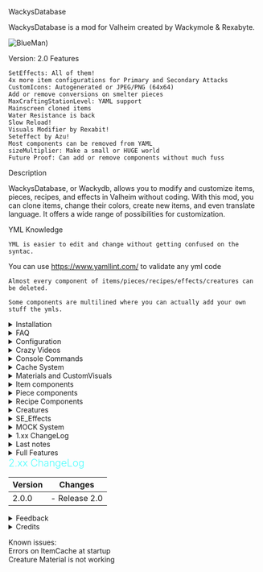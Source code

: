 WackysDatabase

WackysDatabase is a mod for Valheim created by Wackymole & Rexabyte.

![BlueMan](https://wackymole.com/hosts/Blueman.png'.png))

Version: 2.0
Features

    SetEffects: All of them!
    4x more item configurations for Primary and Secondary Attacks
    CustomIcons: Autogenerated or JPEG/PNG (64x64)
    Add or remove conversions on smelter pieces
    MaxCraftingStationLevel: YAML support
    Mainscreen cloned items
    Water Resistance is back
    Slow Reload!
    Visuals Modifier by Rexabit!
    Seteffect by Azu!
    Most components can be removed from YAML
    sizeMultiplier: Make a small or HUGE world
    Future Proof: Can add or remove components without much fuss

<!-- ![WackysDatabase](https://wackymole.com/hosts/lightblue%20Sword.webp) ![WackysDatabase](https://wackymole.com/hosts/1825-1648309710-715635595.png) ![WackysDatabase](https://wackymole.com/hosts/orangeish%20bow.jpg) -->
Description

WackysDatabase, or Wackydb, allows you to modify and customize items, pieces, recipes, and effects in Valheim without coding. With this mod, you can clone items, change their colors, create new items, and even translate language. It offers a wide range of possibilities for customization.


YML Knowledge

    YML is easier to edit and change without getting confused on the syntac. 

 You can use https://www.yamllint.com/ to validate any yml code

    Almost every component of items/pieces/recipes/effects/creatures can be deleted.

    Some components are multilined where you can actually add your own stuff the ymls.

<details><summary>Installation</summary>
### Installation

    Download and extract the latest version of WackysDatabase into the BepInEx plugin folder (usually Valheim/BepInEx/plugins).
    Run Valheim and join a world.
    Go to Valheim/BepInEx/config/ and locate the "wackysDatabase" folder.
    Inside the "wackysDatabase" folder, you will find three subfolders: "Items," "Recipes," and "Pieces."
    Put the mod on the server to force server sync. The YAML files only need to be on the server. There's no need to share the YAML files.

For multiplayer, the mod has been locked down to prevent easy cheating. However, it is recommended to use the AzuAntiCheat and ServerCharacters mods for additional security.
    AzuAntiCheat
    ServerCharacters

</details>

<details><summary>FAQ</summary>

Frequently Asked Questions

    Q: Can I use custom icons for items?
        A: Yes, you can use autogenerated icons or provide JPEG/PNG icons (64x64) for customization.

    Q: Can I add new items with this mod?
        A: Yes, you can create new items and make them exclusive.

    Q: Can I remove components from YAML files?
        A: Yes, most components can be removed from the YAML files.

    Q: Is the mod future-proof?
        A: Yes, you can add or remove components without much hassle.

    Q: Does the Water resistant not work on set effect? Like m_mods: m_type: Water
        A: Water is a DamageModifiers that I added from Aedenthorn mod.  I don't have plans to add it to m_mods.
        
    Q: Do you have a Video;
        A: Not yet, but YOU could make one!

    Q: Is it possible to add a recipe for each upgrade of an item?
        A: Recipes are at a weird place in wackydb. I might split it out into a submod, but I am not sure yet. 

    Q: My weapon clones are speedup/speed down. 
        A: The clones speed can change a little bit from their parents. Custom_AttackSpeed should always be 1 on a save. 
        If you notice a speed up or down a +- 0.1 should fix it.  
        FYI reminder that SpeedFactor deals with character movement speed while swinging/attacking and has nothing to do with speed of animation.

    Q: What Folders do I need to give to my users?
        A: Textures, Objects, Icons will NOT SYNC. I also recommend including the cache folder. Cache keeps track of Item/mock clones and materials

</details>

<details><summary>Configuration</summary>

## Configuration

The configuration file for WackysDatabase is located at BepInEx/config/WackyMole.WackysDatabase.cfg. The available configurations and their default values are as follows:

- Force Server Config: true (forces server sync)
- Enable this mod: true
- IsDebug: true (enables debug information)
- StringisDebug: false (enables string debugging)
- IsAutoReload: false (enables auto-reload instead of using wackydb_reload command)
- NexusModID: 1825 (does not have much functionality)
- DedServer load Memory: false (dedicated server loads objects into the game like a client)
- ExtraSecurity on Servers: true (prevents loading into singleplayer and then loading into multiplayer)
- FileWatcher for YMLs: true (reloads the mod on any changes to the wackydatabase folder on the server)
- List of Extra Effects: "lightningAOE" (extra effects to look for from the base game or mods)


</details>

<details><summary>Crazy Videos</summary>
<img src="https://wackymole.com/hosts/crazypower.gif" />

<img src="https://wackymole.com/hosts/fastattack.gif" />


</details>

<details><summary> Console Commands</summary>



## Console Commands

You will can reference https://valheim-modding.github.io/Jotunn/data/objects/item-list.html for Prefab names. Thank you JVL team

To use the console commands, press F5 in the game to open the game console. Make sure to enable the console for Valheim by adding "-console" to the launch options.

- `wackydb_reload`: Reloads all the YML files in the wackysDatabase folder. : This now works for admins on server now. So you could turn off Filewatcher and just do a manual reload on your client and forces all clients to reload. 
- `wackydb_reload_fast`: Fast reload that may cause game stutter.
- `wackydb_save_recipe [ItemName]`: Saves a recipe YML in the wackysDatabase Recipe folder.
- `wackydb_save_piece [PieceName]`: Saves a piece YML in the wackysDatabase Piece folder.
- `wackydb_save_item [ItemName]`: Saves an item YML in the wackysDatabase Item folder.
- `wackydb_save_creature [CreatureName]`: Saves a Creature YML in the wackysDatabase Creature folder.
- `wackydb_save_material[MaterialName]`: Saves a Material clone YML in the wackysDatabase Material folder. Usually has a _mat at end end. 
- `wackydb_all_items`: Saves all items in the game into wackyDatabase-BulkYML.
- `wackydb_all_recipes`: Saves all recipes in the game into wackyDatabase-BulkYML.
- `wackydb_all_pieces [Hammer] [Optionally: Category]`: Saves all pieces in the game into wackyDatabase-BulkYML. Use 'Hammer' for default, or specify a different hammer name. Optionally, you can set a category to only get specific pieces in a cat.
- `wackydb_all_se`: Retrieves almost all status effects in the game (including modded effects) and saves them into the Effects folder.
- `wackydb_se [effectname]`: Retrieves a specific status effect and saves it into the Effect folder.
- `wackydb_se_create`: Creates a clone of SetEffect_FenringArmor in the Status folder. You can edit it as needed.
- `wackydb_help`: Shows a list of commands.
- `wackydb_clone [recipe/item/piece/creatures/mat/materials] [Prefab to clone] [Unique name for the clone]`: Clones an object and changes it differently than a base game object. For example: `wackydb_clone item SwordIron WackySword`.

--There is a optional 4th parameter for clone RECIPES ONLY [original item prefab to use for recipe](Optional 4th parameter for a cloned item's recipes ONLY)
--For example you can already have item WackySword loaded in game, but now want a recipe. WackySword Uses SwordIron  - wackydb_clone recipe WackySword RWackySword SwordIron - otherwise manually edit

- `wackydb_clone_recipeitem [Prefab to clone] [clone name]`: Clones an item and recipe at the same time. The recipe name will be Rname.
- `wackydb_vfx`: Saves a vfx.txt file with all vfx effects
- `wackydb_sfx`: Saves a sfx.txt file with all sfx effects
- `wackydb_fx`: Saves a fx.txt file with all fx effects
- `wackydb_help`: command list
- `wackydb_describe[ObjectName]`: Saves describe of an object, so you have an idea of the structure of the object for materials and customVisuals
- `wackydb_sendtheload` : Experimental  command that will send pngs and objs to clients utilizing ServerSync. I recommend the Network mod to uncap datarates. 
- `wackydb_get_piecehammers`: Saves all hammers, currently in your game to Hammer.txt file
- `wackydb_material` : Generate a text file of all <Material> Gameobjects in vanilla game. Saves to text


</details>


<details><summary> Cache System </summary>


<img src="https://wackymole.com/hosts/MainMenu.png" />

## Cache Folder


The cache system is very important for Item/mock clones. 

It allows material colors to show up on main menu and allows cloned items to be touched by other mods and treated like normal items.

It is so important now that I recommend including your cache folder on updates to your modpack, along with Textures, Objects, Icons

If a cloned is not cached for the first run, errors may appear for users as other mods try to touch a item that wasn't created until very late.

The next load logon should fix the issues. 

</br>


</details>


<details><summary>Materials and CustomVisuals </summary>

</br>
    Please be patient with this documentation. There is a lot to this one and I am slowly trying to learn from Rexabyte. There may be inaccurate information here. </br>

 ### Useful tools

 https://rgbcolorpicker.com/0-1 

 https://github.com/Wacky-Mole/WackysDatabase/tree/yaml2/Documentation - You Are GOING TO NEED TO STUDY THIS!

 ### Structures


 Welcome to Rexabyte's Guide on Understanding Material Management by Wacky!

A Material is a powerful combination of a shader, texture, and color. For most items, a single material is sufficient, but more complex things like armors can utilize multiple materials.

To create a basic material, simply use the 'material' section and combine various _mats. Oh, by the way, "mat" or "mats" refer to materials and are often appended at the end of their names.

When describing an item's render using "wackydb_describe," you'll find the materials section with the current name of the mat.

To save or clone a material, employ the functions "wackydb_save_material [mat]" or "wackydb_clone [mat/material] [mat] [clonename]" The newly created material file can be found in the materials folder.

Now, let's get creative with adjustments! Most commonly, you'll be working with colors. Use https://rgbcolorpicker.com/0-1 to find the 0-1 values **RGBA**.

Textures play a vital role, particularly with armors and creatures. Remember, they are saved along with the material in PNG format. However, WackyDB won't automatically sync them, so you'll need to manually color or edit the texture files. Textures may use base vanilla ones like Red or Blue

Excitingly, changes to materials automatically update without requiring a reload. Icons, too, reflect these changes unless you opt for a custom icon.

For a shortcut, you can use vanilla materials by selecting one from the generated wackydb_material materials.txt file.

Lastly, a single material YAML (yml) can be applied to multiple items, creatures, or pieces. Keep in mind that some objects might need more information than others for proper display.

Now go forth, and let your creativity run wild with Rex's Material Management!



![Materials and Custom](https://wackymole.com/hosts/wackyDescribe.png)

### Materials and CustomVisuals

- `material` (string, optional): The name of the material
- `customVisual` (CustomVisual, optional): A more specific targetting for materials, generally only useful for player armors.

### Material Definition
- `name` (string, required): The name of the new material created
- `original` (string, required): The name of the material to clone from
- `overwrite` (boolean, optional): True to overwrite the original material.
- `changes` (MaterialChanges, required): The set of changes to apply to the material

### Material Changes Definition
- `colors` (Dictionary<MaterialProperty: string, MaterialValue: Array<int>[4]>, optional) : A collection of keys (property names) and their associated value. The value is in array format [RED, GREEN, BLUE, ALPHA]. Values should range from 0 to 1 but can exceed 1.
- `floats` (Dictionary<MaterialProperty: string, MaterialValue: float>, optional): A collection of keys (property names) and their associated float value. The value can be any float value but it is recommended to stay within the range specified by describing the prefab that has this material.
- `textures` (Dictionary<MaterialProperty: string, MaterialValue: string>, optional): A collection of keys (property names) and their associated string value. The string value is the name of the texture to be used. The image should be a .png file stores in the 'Textures' section in the configuration folder. Do not include '.png', if the file is `my_texture.png` specify `my_texture` as the value here.

### Custom Visual Definition
- `base_mat`: (string, optional): The name of the material, generally this applies to the model for the prefab.
- `chest`: (string, optional): The name of the material, generally this is only useful for chest armor. It will use the texture assigned to the "_ChestTex" property of the material.
- `legs`: (string. optional): The name of the material, generally this is only useful for leg armor. It will use the texture assigned to the "_LegsTex" property of the material.

</details>

<details><summary> Item components</summary>


## Item Config

![Glowing Red BronzeSword ](https://wackymole.com/hosts/redsword.png)

### Properties

- `name` (string, required): The name of the item.
- `m_weight` (float, required): The weight of the item.
- `m_name` (string):The in game name.
- `m_description` (string): The description of the item.
- `clonePrefabName` (string): The name of the prefab to clone.
- `mockName` (string): The name of the mock object.
- `customIcon` (string): The custom icon for the item. PNG 64x64, Icon needs to be in the Icon folder ( doesn't server sync)
- `material` (string): The material of the item. Images on nexus https://www.nexusmods.com/valheim/mods/1825 of the various changes you can make. </br>
Visit the Material and CustomVisual Section to understand this complex system. 
- `customVisual` (CustomVisual): The custom visual data of the item.
- `sizeMultiplier` (float): The size multiplier of the item. You can go from .01 to 1000.5 if you want. Have fun!****
- `scale_weight_by_quality` (float): The scaling factor for weight based on quality.
### CustomVisual

- `base_mat` (string): The base material of the custom visual.
- `chest` (string): The chest visual.
- `legs` (string): The legs visual.
- `realtime` (string): The realtime visual.


`Primary_Attack` (AttackArm): The primary attack data.
### Primary Attack

- `AttackType` (Attack.AttackType): The type of attack.
- `Attack_Animation` (string): The animation for the attack.
- `Attack_Random_Animation` (int): The random animation for the attack.
- `Chain_Attacks` (int): The number of chain attacks.
- `Hit_Terrain` (bool): Indicates whether the attack can hit terrain.
- `Custom_AttackSpeed` (float): This mod keeps track of this adjustment 1.0 is normal speed. 2.0 is twice as fast. Should be compatible with most other mods that increase speed.
- `m_attackStamina` (float): The stamina cost of the attack.
- `m_eitrCost` (float): The eitr cost of the attack.
- `AttackHealthCost` (float): The health cost of the attack.
- `m_attackHealthPercentage` (float): The health cost percentage of the attack.
- `SpeedFactor` (float): The speed up of a character's movements when they are actively attacking.
- `DmgMultiplier` (float): The damage multiplier of the attack.
- `ForceMultiplier` (float): The force multiplier of the attack.
- `StaggerMultiplier` (float): The stagger multiplier of the attack.
- `RecoilMultiplier` (float): The recoil multiplier of the attack.
- `AttackRange` (float): The range of the attack.
- `AttackHeight` (float): The height of the attack.
- `Spawn_On_Trigger` (string): The spawn-on-trigger effect of the attack.
- `Requires_Reload` (bool): Indicates whether the attack requires reloading.
- `Reload_Animation` (string): The animation for reloading.
- `ReloadTime` (float): The time it takes to reload.
- `Reload_Stamina_Drain` (float): The stamina drain during reloading.
- `Bow_Draw` (bool): Indicates whether the bow is drawn for the attack.
- `Bow_Duration_Min` (float): The minimum duration of the bow.
- `Bow_Stamina_Drain` (float): The stamina drain during bow usage.
- `Bow_Animation_State` (string): The animation state for the bow.
- `Attack_Angle` (float): The angle of the attack.
- `Attack_Ray_Width` (float): The width of the attack ray.
- `Lower_Dmg_Per_Hit` (bool): Indicates whether the attack lowers damage per hit.
- `Hit_Through_Walls` (bool): Indicates whether the attack can hit through walls.
- `Multi_Hit` (bool): Indicates whether the attack can hit multiple times.
- `Pickaxe_Special` (bool): Indicates whether it is a special pickaxe attack.
- `Last_Chain_Dmg_Multiplier` (float): The damage multiplier for the last chain attack.
- `Attack_Projectile` (string): The Gameobject projectile has to have Projectile Componenent. Disabled for now. 
- `Projectile_Vel` (float): The velocity of the projectile.
- `Projectile_Accuraccy` (float): The accuracy of the projectile.
- `Projectiles` (int): The number of projectiles.
- `AEffects` (AEffects): The additional effects of the attack.

### Class: AEffects

- `Hit_Effects` (string[]): The hit effects of the attack.
- `Hit_Terrain_Effects` (string[]): The effects when hitting terrain.
- `Start_Effect` (string[]): The starting effect of the attack.
- `Trigger_Effect` (string[]): The triggered effect of the attack.
- `Trail_Effect` (string[]): The effect trail of the attack.
- `Burst_Effect` (string[]): The burst effect of the attack.

### Secondary Attack 
  Is the same as Primary just for the secondary attack. 


`Damage` (WDamages): The damage values of the item.
`Damage_Per_Level` (WDamages): The damage values per level of the item.
###  Damages

- `Blunt` (float): The blunt damage value.
- `Chop` (float): The chop damage value.
- `Damage` (float): The general damage value.
- `Fire` (float): The fire damage value.
- `Frost` (float): The frost damage value.
- `Lightning` (float): The lightning damage value.
- `Pickaxe` (float): The pickaxe damage value.
- `Pierce` (float): The pierce damage value.
- `Poison` (float): The poison damage value.
- `Slash` (float): The slash damage value.
- `Spirit` (float): The spirit damage value.

`Armor` (ArmorData): The armor data of the item.
### Armor
- `armor` (float): The armor value.
- `armorPerLevel` (float): The armor value per level. 

`FoodStats` (FoodData): The food-related statistics of the item.
### FoodData

- `m_foodHealth` (float): The health provided by the food.
- `m_foodStamina` (float): The stamina provided by the food.
- `m_foodRegen` (float): The regeneration rate of the food.
- `m_foodBurnTime` (float): The burn time of the food.
- `m_FoodEitr` (float): The eitr provided by the food.

`Moddifiers` (StatMods): The stat modifiers of the item.
### StatMods
- `m_movementModifier` (float): The movement modifier.
- `m_EitrRegen` (float): The eitr regeneration modifier.


`SE_Equip` (SE_Equip): The special effect data for equipping the item.</br> If you want an Item to have an Effect by itself, put the effect name here
</br>`SE_SET_Equip` (SE_SET_Equip): All of this should be the same accross all items that have this set
</br>You can delete an SE_Equip or SE_SET_Equip from item using EffectName : delete 
### SE_Equip 

- `EffectName` (string): The name of the effect for equipping.

### SE_SET_Equip

- `SetName` (string): The name of the set.
- `Size` (int): The size of the set.
- `EffectName` (string): The name of the effect for equipping the set.


`ShieldStats` (ShieldData): The shield statistics of the item.
- ### Shield

- `m_blockPower` (float): The block power of the shield.
- `m_blockPowerPerLevel` (float): The block power per level of the shield.
- `m_timedBlockBonus` (float): The timed block bonus of the shield.
- `m_deflectionForce` (float): The deflection force of the shield.
- `m_deflectionForcePerLevel` (float): The deflection force per level of the shield.

###  Properties Continued
- `m_maxStackSize` (int): The maximum stack size of the item.
- `m_canBeReparied` (bool): Indicates whether the item can be repaired.
- `m_destroyBroken` (bool): Indicates whether the item gets destroyed when broken.
- `m_dodgeable` (bool): Indicates whether the item can be dodged.
- `Attack_status_effect` (string): The attack status effect of the item.
- `spawn_on_hit` (string): The spawn-on-hit effect of the item.
- `spawn_on_terrain_hit` (string): The spawn-on-terrain-hit effect of the item.
- `m_questItem` (bool): Indicates whether the item is a quest item.
- `m_teleportable` (bool): Indicates whether the item is teleportable.
- `m_backstabbonus` (float): The backstab bonus of the item.
- `m_knockback` (float): The knockback value of the item.
- `m_useDurability` (bool): Indicates whether the item uses durability.
- `m_useDurabilityDrain` (float): The durability drain when the item is used.
- `m_durabilityDrain` (float): The durability drain of the item.
- `m_maxDurability` (float): The maximum durability of the item.
- `m_durabilityPerLevel` (float): The durability increase per level of the item.
- `m_equipDuration` (float): The equip duration of the item.
- `m_skillType` (Skills.SkillType): The skill type of the item.
- `m_animationState` (ItemDrop.ItemData.AnimationState): The animation state of the item.
- `m_itemType` (ItemDrop.ItemData.ItemType): The item type of the item.
- `m_toolTier` (int): The tool tier of the item.
- `m_maxQuality` (int): The maximum quality of the item.
- `m_value` (int): The value of the item. The value of the item. if value is >0. Then the object becomes salable at Trader. 
        The Object Description gets a yellow Valuable notice. Just like base game you don't know what object you are selling to Trader.
- `damageModifiers` (List<string>): The list of damage modifiers for the item.

### DamageModifiers
The first value is the damage type, the second value is the resistance level.</br>
Blunt Slash Pierce Chop Pickaxe Physical Fire Frost Lightning Elemental Poison Spirit Water 
 
    Normal - no change
    Resistant - increases status countdown speed by 100%
    Weak - Decreases status countdown speed by 1/3
    Immune - prevents status effect
    Ignore - prevents status effect
    VeryResistant - Prevent status effect application except when actively in, and increases status countdown speed by 100%
    VeryWeak - Decreases status countdown speed by 2/3



`GEffects` (GEffects): The additional game effects of the item.

### GEffects


<img src="https://wackymole.com/hosts/icevideo.gif" width="450"/>

- `Hit_Effects` (string[]): The hit effects.
- `Hit_Terrain_Effects` (string[]): The effects when hitting terrain.
- `Start_Effect` (string[]): The starting effect.
- `Hold_Start_Effects` (string[]): The hold starting effects.
- `Trigger_Effect` (string[]): The triggered effect.
- `Trail_Effect` (string[]): The effect trail.


</details>

<details><summary> Piece components</summary>

<img src="https://wackymole.com/hosts/redforge.webp" width="450"/>


### Pieces

- `name` (string, required): The name of the piece.
- `piecehammer` (string, required): The piece hammer required to build the piece.
- `m_name` (string): The In Game Piece Name
- `sizeMultiplier` (float): The size multiplier of the piece. Any float range 1.0 is normal size, 2.0 is v^3
- `m_description` (string): The description of the piece.
- `customIcon` (string): The custom icon for the piece. PNG or JPEG, 64 x 64, Must be in Icon Folder (Icons do not Synced)
- `clonePrefabName` (string): The name of the prefab to clone.
- `material` (string):  Visit Material Section and Custom Visual Section
- `damagedMaterial` (string): The material of the piece when damaged.
- `craftingStation` (string): The crafting station required to craft the piece.
- `piecehammerCategory` (string): The category of the piece hammer.
- `minStationLevel` (int): The minimum level of the crafting station required.
- `amount` (int): The amount of the piece.
- `disabled` (bool): Indicates whether the piece is disabled.
- `adminonly` (bool): Indicates whether the piece is admin-only.
- `comfort` (ComfortData): The comfort data of the piece.
- `groundPiece` (bool): Indicates whether the piece is a ground piece.
- `ground` (bool): Indicates whether the piece can be placed on the ground.
- `waterPiece` (bool): Indicates whether the piece is a water piece.
- `noInWater` (bool): Indicates whether the piece cannot be placed in water.
- `notOnFloor` (bool): Indicates whether the piece cannot be placed on the floor.
- `onlyinTeleportArea` (bool): Indicates whether the piece can only be placed in teleport areas. Stone Groups making a Circle
- `allowedInDungeons` (bool): Indicates whether the piece is allowed in dungeons.
- `canBeRemoved` (bool): Indicates whether the piece can be removed.
- `wearNTearData` (WearNTearData): The wear and tear data of the piece.
- `craftingStationData` (CraftingStationData): The crafting station data of the piece.
- `cSExtensionData` (CSExtensionData): The crafting station extension data of the piece.
- `contData` (ContainerData): The container data of the piece.
- `smelterData` (SmelterData): The smelter data of the piece.
- `build` (List<string>): The list of requirement items for the piece.

build: requirements to build: Item:amount:amountPerLevel:refundable,

### ComfortData

- `comfort` (int): The comfort value of the piece.
- `comfortGroup` (Piece.ComfortGroup): The comfort group of the piece.
- `comfortObject` (GameObject): The comfort object of the piece.

### WearNTearData

- `health` (float): The health of the piece.
- `damageModifiers` (HitData.DamageModifiers): The damage modifiers for wear and tear.
- `noRoofWear` (bool): Indicates whether the piece does not wear when under a roof.
- `noSupportWear` (bool): Indicates whether the piece does not wear when supported.
- `supports` (bool): Indicates whether the piece provides support.
- `triggerPrivateArea` (bool): Indicates whether the piece triggers the private area.

### CraftingStationData

- `cStationCustomIcon` (string): The custom icon for the crafting station. May remove - Not really useful
- `discoveryRange` (float): The discovery range of the crafting station. Range that you discovery the piece for the first time
- `buildRange` (float): The build range of the crafting station.
- `craftRequiresRoof` (bool): Indicates whether crafting at the station requires a roof.
- `craftRequiresFire` (bool): Indicates whether crafting at the station requires a fire.
- `showBasicRecipes` (bool): Indicates whether to show basic recipes at the station.
- `useDistance` (float): The use distance of the station.
- `useAnimation` (int): The animation to use for station usage.

### CSExtensionData

- `MainCraftingStationName` (string): The name of the main crafting station.
- `maxStationDistance` (float): The maximum distance for the extension to connect to the main station.
- `continousConnection` (bool): Indicates whether the extension provides continuous connection.
- `stack` (bool): Indicates whether the extension can stack.

###  ContainerData

- `Width` (int): The width of the container.
- `Height` (int): The height of the container.
- `CheckWard` (bool): Indicates whether the container checks for ward placement.
- `AutoDestoryIfEmpty` (bool): Indicates whether the container auto-destroys if empty.

### SmelterData


- `smelterName` (string): The name of the smelter.
- `addOreTooltip` (string): The tooltip for adding ore to the smelter.
- `emptyOreTooltip` (string): The tooltip for emptying ore from the smelter.
- `fuelItem` (fuelItemData): The fuel item for the smelter.
- `maxOre` (int): The maximum ore capacity of the smelter.
- `maxFuel` (int): The maximum fuel capacity of the smelter.
- `fuelPerProduct` (int): The amount of fuel required per product.
- `secPerProduct` (float): The time taken per product.
- `spawnStack` (bool): Indicates whether the smelter spawns stacked products.
- `requiresRoof` (bool): Indicates whether the smelter requires a roof.
- `addOreAnimationLength` (float): The length of the animation for adding ore.
- `smelterConversion` (List<SmelterConversionList>): The list of smelter conversions.

### fuelItemData

- `name` (string): The name of the fuel item.

### SmelterConversionList

- `FromName` (string): The name of the item to convert from.
- `ToName` (string): The name of the item to convert to.

Delete all by using "-"

</details>

<details><summary> Recipe Components</summary>


![Recipes] (https://wackymole.com/hosts/red%20forge.png | width=700))

<img src="https://wackymole.com/hosts/red%20forge.png" width="700"/>


## Recipes

- `name` (string, required): The name of the recipe.
- `clonePrefabName` (string): The name of the prefab to clone.
- `craftingStation` (string): The crafting station required to craft the recipe. "" is hand crafted
- `minStationLevel` (int): The minimum level of the crafting station required.
- `maxStationLevelCap` (int): The maximum level cap of the crafting station.
- `repairStation` (string): The repair station required to repair the recipe.
- `amount` (int): The amount of the recipe.
- `disabled` (bool): Indicates whether the recipe is disabled.
- `requireOnlyOneIngredient` (bool): Indicates whether the recipe requires only one ingredient.
- `reqs` (List<string>, required): The list of required ingredients for the recipe.

(Required) requirements to build: Item:amount:amountPerLevel:refundable:quality,

Quality is a requirement of what quality of item you need to be able to use this recipe.  Like a 2* Bronze Sword to upgrade to Bronze Sword Superd *1

![Recipe Quality] (https://wackymole.com/hosts/qualityrecipe.png | width=300))

<img src="https://wackymole.com/hosts/qualityrecipe.png**"** width="300"/>

 </br>Arrows x50 will be put above Arrow x20


</details>

<details><summary> Creatures</summary>


## CreatureData

- `name` (string, required): The name of the creature.
- `mob_display_name` (string, required): The display name of the creature in game.
- `custom_material` (string): The custom material for the creature.
- `clone_creature` (string): The name of the creature to clone.
- `creature_replacer` (string): The creature replacer. This will replace this creature with the one named here. All spawns will be replaced with this creature. 


</details>

<details><summary> SE_Effects</summary>

### SE_Effects

- `Name` (string): The name of the status effect.
- `Status_m_name` (string): In Game Name
- `Category` (string): The category of the status effect.
- `IconName` (string): The name of the icon for the status effect.
- `CustomIcon` (string): The custom icon for the status effect. customIcon, jpeg or png. ie wacky.png 64 x 64
- `FlashIcon` (bool): Indicates whether the icon should flash.
- `CooldownIcon` (bool): Indicates whether the icon is for a cooldown.
- `Tooltip` (string): The tooltip for the status effect.
- `Attributes` (StatusEffect.StatusAttribute): The attributes of the status effect.
- `StartMessageLoc` (MessageHud.MessageType): The localization message type for the start message.
- `StartMessage` (string): The start message of the status effect.
- `StopMessageLoc` (MessageHud.MessageType): The localization message type for the stop message.
- `StopMessage` (string): The stop message of the status effect.
- `RepeatMessageLoc` (MessageHud.MessageType): The localization message type for the repeat message.
- `RepeatMessage` (string): The repeat message of the status effect.
- `RepeatInterval` (float): The repeat interval of the status effect.
- `TimeToLive` (float): The time to live of the status effect.
- `StartEffect` (List<string>): The list of start effects for the status effect.
- `StopEffect` (List<string>): The list of stop effects for the status effect.
- `Cooldown` (float): The cooldown of the status effect.
- `ActivationAnimation` (string): The animation for the activation of the status effect.
- `SeData` (SEdata): The additional data for the status effect.

### Class: SEdata

- `m_tickInterval` (float): The tick interval for the status effect.
- `m_healthPerTickMinHealthPercentage` (float): The minimum health percentage per tick.
- `m_healthPerTick` (float): The health per tick.
- `m_healthOverTime` (float): The health over time value.
- `m_healthOverTimeDuration` (float): The duration of health over time.
- `m_healthOverTimeInterval` (float): The time interval for health over time.
- `m_staminaOverTime` (float): The stamina over time value.
- `m_staminaOverTimeDuration` (float): The duration of stamina over time.
- `m_staminaDrainPerSec` (float): The stamina drain per second.
- `m_runStaminaDrainModifier` (float): The stamina drain modifier for running.
- `m_jumpStaminaUseModifier` (float): The stamina use modifier for jumping.
- `m_eitrOverTime` (float): The eitr over time value.
- `m_eitrOverTimeDuration` (float): The duration of eitr over time.
- `m_healthRegenMultiplier` (float): The health regeneration multiplier.
- `m_staminaRegenMultiplier` (float): The stamina regeneration multiplier.
- `m_eitrRegenMultiplier` (float): The eitr regeneration multiplier.
- `m_raiseSkill` (Skills.SkillType): The skill type to raise as a multiplier or %
- `m_raiseSkillModifier` (float): The skill modifier to raise as a multiplier.
- `m_skillLevel` (Skills.SkillType): The skill type to modify the level.- Flat Rate
- `m_skillLevelModifier` (float): The skill level modifier.
- `m_skillLevel2` (Skills.SkillType): Another skill type to modify the level.Flat Rate
- `m_skillLevelModifier2` (float): Another skill level modifier.
- `m_mods` (List<HitData.DamageModPair>): The list of damage modifiers for hit.
- `m_modifyAttackSkill` (Skills.SkillType): The skill type to modify the attack.
- `m_damageModifier` (float): The damage modifier for the attack.
- `m_noiseModifier` (float): The noise modifier for sneaking.
- `m_stealthModifier` (float): The stealth modifier for sneaking.
- `m_addMaxCarryWeight` (float): The additional maximum carry weight.
- `m_speedModifier` (float): The speed modifier.
- `m_maxMaxFallSpeed` (float): The maximum maximum fall speed.
- `m_fallDamageModifier` (float): The fall damage modifier.
- `m_tickTimer` (float): The tick timer.
- `m_healthOverTimeTimer` (float): The health over time timer.
- `m_healthOverTimeTicks` (float): The health over time ticks.
- `m_healthOverTimeTickHP` (float): The health over time tick health points.


You should be able to delete existing m_mods, by
</br>m_mods:
</br> -

Use wackydb_se_create as a "template" to create a new status effect


</details>

<details><summary> MOCK System </summary>

![Bike Model Import ](https://wackymole.com/hosts/bike.png)

All credits to @KG for making this incredible system.

In the Wackydatabase folder, there is the Object Folder.

Objects can only be items that you can pick up/trade at the moment, but mocks are limitless in the possibilities of what you can add.

Pick an object like bike.obj and bike_albedo.png and put them into the Object folder. It should load up the new GameObject at the start. You can then use wackydb_save_item to customize and/or create a recipe.

The object folder matches based on the preceding name, so bike_ matches to bike.

It looks for PNGs with "_albedo", "_metallic", and "_normal".



</details>


<details><summary> 1.xx ChangeLog</summary>
        
        Version 1.4.2
            Had to disable Piece snapshot because of hovering pieces stacking up on each other, hopefully someone fixes it someday.
            You might have to destroy the existing pieces at (0,0) with infinity hammer quite a lot depending on reloads and players joining.    
        Version 1.4.1
            Some items don't like snapshot icons - Added extra checks and only items with material changes get new icons
        Version 1.4.0
            Added DedServer load Memory config to allow people to see if loading Wackydb on DedServer helps or hinders. 
            extraSecurity - Allows people who don't want the extra cheat protection to disable it and not get 0.0.1 Error
            Big News! Added auto Icon Generation to cloned Items, and all Pieces with custom material(pieces angles are a little wonky or wacky if you will) - Thx Blaxx for code
        Version 1.3.6
            Added m_attackHealthPercentage and m_secAttackHealthPercentage- Warning any Items that uses this Must be recreated. s
            Otherwise default will go to 0. These items include the staffs that use a percentage of player health to power. 
        Version 1.3.5
            I have decided to add more parameters to Json file, so please do not use older version of Wackydb after upgrading. Wackydb 2.0 is not coming soon
            Existing Jsons are fine to use, you can regenerate them to get new values. 
            Added m_EitrCost, m_secEitrCost - These are attack costs for primary and secondary weapon attacks, no Eitr, no swing. 
            m_FoodEitr - Food Eitr amount, m_EitrRegen- Modifier to Eitr Regen - Very powerful on clothes, weapons, added more warnings. 
            Seperated out m_attackStamina and secondary m_attackStamina
        Version 1.3.2
            Mistlands Update: Removed extra Wet effect/restance since Mistlands adds its own. 
            Removed FoodColor, as it was removed from game and didn't really do anything.
        Version 1.3.0
            Hopefully fixed Co-Op hosting bug again..
        Version 1.2.9
            Updated ServerSync for 211.11
        Version 1.2.8
            Hopefully fixed issue with Co-op hosting. Added 0.0.1 Custom message back. 
        Version 1.2.7
            Updated ServerSync for crossplay - Custom Message for Ver 0.0.1 is not displayed. No Singleplayer before multiplayer without restart.
            Known issue of TrophyDraugr is not able to be set (targets TrophyDraugrFem) use Fem or clone TrophyDraugr. 
            Destroyer is spelled with "troy", also now a loginfo instead of warning
        Version 1.2.5
            Moved wackysDatabase to Config instead of Plugins folder to stop r2mod from deleting folder on updates.
            Warning 1.2.4 and Lower will delete wackysDatabase folder in Plugins on Update, please backup.
        Version 1.2.4 
            Expanded Recipe Compatibility to Recipe_ ( Modification only, no cloning),  Can now change any material's type,
            category, craftingstation instead of just clones. Cannot change piecehammer of non clones. You can now set the piece's 
            material at 50% health. If you only set 1 it sets to both "full health" and "half health" otherwise,
            "material1, material2" (full, half health). "same_mat" or "no_wear" sets pieces to have no wear material. 
            Updated ServerSync and PieceManager
        Version 1.1.9
            Bug Fixes. Cleaned up Logs
        Version 1.1.8
            Fixed two main bugs,
            Properly unloading cloned assets on logout.
            Made it so some errors are caught better.
            Incorporated Water Resistance as done by aedenthorn.
        Version 1.1.5
            Cleaned up the code a lot. Fixed Pieces from getting null values from Server.
            Fixed the piece disable/admin for custom pieces.
            Made it so you can clone stone_floor (4x4 stone prefab) - editing it probably won't make it add to Hammer
            Added special case list for objects that have multiple Gameobjects. (Bow, SpearBronze)
        Version 1.10
            All About Pieces with this Update!
            Adds ability to clone an existing CraftingStation piece and make it a new CraftingStation 
                - The CraftingStation name is "name", add recipes to it with this name.
            Fixed other mods custom pieces. You should be able access and even clone other mods pieces now.
            Added piecehammerCategory so you can change the category where piece appears on the hammer. 
                - Mods might use numbers instead of words though.
            Added m_knockback Added m_backstabbonus Made m_attackStamina set both Primary and Secondary attacks.
        Version 1.05
            Mod Release


</details>

<details><summary> Last notes</summary>

## Last notes:

This mod should load last. It needs to so it can touch all other mods. 

> You can make changes to that OP bow and make it more realistic on damage or build requirements. Or even set a build piece to adminonly.

> Clone the Item and change the material to make it a more appealing color. 

Submit pull requests to https://github.com/Wacky-Mole/WackysDatabase . The primary purpose of this mod is to edit objects, not to create clones/mocks. 

A mispelling like "Like <colorz = blue> Hi</color>?" or dmg modifier that is wrong can break Azu show container contents


(Note!: If you want the game to have default values, close the game and delete the wackysDatabase folder).

</details>


<details><summary>Full Features</summary>

Planned features
- [x] Able to modify item data.
- [x] Able to modify recipes.
- [x] Able to modify pieces.
- [x] Able to modify materials on clones
- [x] Custom items/pieces
- [x] Custom recipes
- [x] Able to modify Set effects 
- [x] Cloned Items show up on MainScreen
- [x] Adjust attack values of items
- [x] Able to add or remove conversions on smelter pieces
- [x] Able to change the size of anything
Wackymole

</details>

<summary><b><span style="color:aqua;font-weight:200;font-size:20px">2.xx ChangeLog</span></b></summary>

| Version | Changes                                                                                                                                                                                                                                                                                                                                |
|----------|---------------------------------------------------------------------------------------------------------------------------------------------------------------------------------------------------------------------------------------------------------------------------------------------------------------------------------------|
| 2.0.0 | - Release 2.0 <br/>


<details><summary>Feedback</summary>


For questions or suggestions please join discord channel: [Odin Plus Team](https://discord.gg/odinplus) or my discord at [Wolf Den](https://discord.gg/yPj7xjs3Xf)

Support me at https://www.buymeacoffee.com/WackyMole  or https://ko-fi.com/wackymole

<a href="https://www.buymeacoffee.com/WackyMole" target="_blank"><img src="https://cdn.buymeacoffee.com/buttons/v2/default-yellow.png" alt="Buy Me A Coffee" style="height: 60px !important;width: 217px !important;" ></a>

<a href='https://ko-fi.com/H2H6LL5GA' target='_blank'><img height='36' style='border:0px;height:36px;' src='https://storage.ko-fi.com/cdn/kofi3.png?v=3' border='0' alt='Buy Me a Coffee at ko-fi.com' /></a>

<img src="https://wackymole.com/hosts/bmc_qr.png" width="100"/>

</details> 


<details><summary>Credits</summary>

Credits:
Aedenthorn and all of his Many Mods! https://github.com/aedenthorn/ValheimMods </br>
Thank you AzumattDev for the template. It is very good https://github.com/AzumattDev/ItemManagerModTemplate </br>
Thanks to the Odin Discord server, for being active and good for the valheim community.</br>
CustomArmor code from https://github.com/aedenthorn/ValheimMods/blob/master/CustomArmorStats/BepInExPlugin.cs </br>
An extra thank you to Azumatt and the Odin team. </br>
Special thank you to @KG for Mock System </br>
A Huge thank you to Rexabit and his Visual Modifier https://github.com/Rexabit/valheim-visuals-modifier
</br>Azumatt for Status Editor contributions. </br>
Do whatever you want with this mod.
</details>

Known issues: </br>
  Errors on ItemCache at startup</br> Creature Material is not working </br> 
